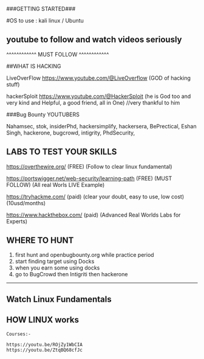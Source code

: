###GETTING STARTED###

#OS to use : kali linux / Ubuntu

youtube to follow and watch videos seriously
--------------------------------------------

^^^^^^^^^^^^
MUST FOLLOW
^^^^^^^^^^^^

##WHAT IS HACKING

LiveOverFlow
https://www.youtube.com/@LiveOverflow (GOD of hacking stuff)

hackerSploit
https://www.youtube.com/@HackerSploit (he is God too and very kind and Helpful, a good friend, all in One) //very thankful to him

###Bug Bounty YOUTUBERS

Nahamsec,
stok,
insiderPhd,
hackersimplify,
hackersera,
BePrectical,
Eshan Singh,
hackerone,
bugcrowd,
intigrity,
PhdSecurity,

LABS TO TEST YOUR SKILLS
-------------------------
https://overthewire.org/ (FREE) (Follow to clear linux fundamental)

https://portswigger.net/web-security/learning-path (FREE) (MUST FOLLOW) (All real Worls LIVE Example)

https://tryhackme.com/ (paid) (clear your doubt, easy to use, low cost) (10usd/months)

https://www.hackthebox.com/ (paid) (Advanced Real Worlds Labs for Experts)

WHERE TO HUNT
-------------
1) first hunt and openbugbounty.org while practice period
2) start finding target using Docks 
3) when you earn some using docks
4) go to BugCrowd then Intigriti then hackerone

________________________
Watch Linux Fundamentals
------------------------


HOW LINUX works
---------------
~~~~~~~~~~~~~~~
Courses:- 

https://youtu.be/ROjZy1WbCIA
https://youtu.be/ZtqBQ68cfJc
